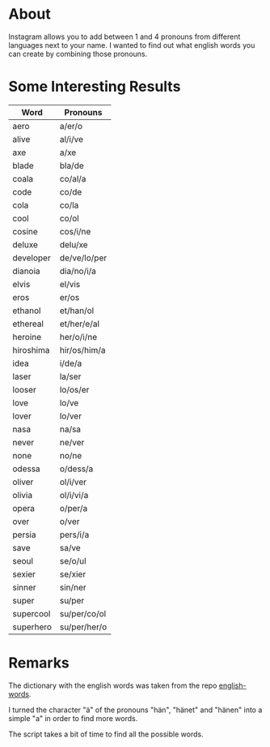 # About
Instagram allows you to add between 1 and 4 pronouns from different languages next to your name. I wanted to find out what english words you can create by combining those pronouns.


# Some Interesting Results
| Word      | Pronouns     |
| --------- | ------------ |
| aero      | a/er/o       |
| alive     | al/i/ve      |
| axe       | a/xe         |
| blade     | bla/de       |
| coala     | co/al/a      |
| code      | co/de        |
| cola      | co/la        |
| cool      | co/ol        |
| cosine    | cos/i/ne     |
| deluxe    | delu/xe      |
| developer | de/ve/lo/per |
| dianoia   | dia/no/i/a   |
| elvis     | el/vis       |
| eros      | er/os        |
| ethanol   | et/han/ol    |
| ethereal  | et/her/e/al  |
| heroine   | her/o/i/ne   |
| hiroshima | hir/os/him/a |
| idea      | i/de/a       |
| laser     | la/ser       |
| looser    | lo/os/er     |
| love      | lo/ve        |
| lover     | lo/ver       |
| nasa      | na/sa        |
| never     | ne/ver       |
| none      | no/ne        |
| odessa    | o/dess/a     |
| oliver    | ol/i/ver     |
| olivia    | ol/i/vi/a    |
| opera     | o/per/a      |
| over      | o/ver        |
| persia    | pers/i/a     |
| save      | sa/ve        |
| seoul     | se/o/ul      |
| sexier    | se/xier      |
| sinner    | sin/ner      |
| super     | su/per       |
| supercool | su/per/co/ol |
| superhero | su/per/her/o |


# Remarks
The dictionary with the english words was taken from the repo [english-words](https://github.com/dwyl/english-words).

I turned the character "ä" of the pronouns "hän", "hänet" and "hänen" into a simple "a" in order to find more words.

The script takes a bit of time to find all the possible words.